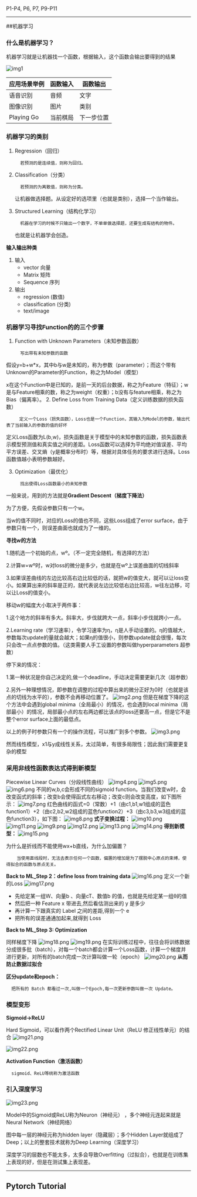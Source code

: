 P1-P4, P6, P7, P9-P11


---

##机器学习
### 什么是机器学习？
机器学习就是让机器找一个函数，根据输入，这个函数会输出要得到的结果

![img1](image/img1.png)

|  应用场景举例   | 函数输入  | 函数输出  |
|  ----  | ----  | ----  |
| 语音识别 | 音频 | 文字 |
| 图像识别  | 图片 | 类别 |
| Playing Go  | 当前棋局 | 下一步位置 |


### 机器学习的类别
1. Regression（回归） 
   
         若预测的是连续值，则称为回归。

2. Classification（分类）

         若预测的为离散值，则称为分类。

   让机器做选择题。从设定好的选项里（也就是类别），选择一个当作输出。

3. Structured Learning（结构化学习）
      
         机器在学习的时候不只输出一个数字，不单单做选择题，还要生成有结构的物件。
   也就是让机器学会创造。

**输入输出种类**
1. 输入
   - vector 向量 
   - Matrix 矩阵
   - Sequence 序列
2. 输出
   - regression (数值)
   - classification (分类)
   - text/image

### 机器学习寻找Function的的三个步骤
1. Function with Unknown Parameters（未知参数函数）
               
         写出带有未知参数的函数
假设y=b+w*x，其中b与w是未知的，称为参数（parameter）；而这个带有Unknown的Parameter的Function，称之为Model（模型）

x在这个Function中是已知的，是前一天的后台数据，称之为Feature（特征）；w是与Feature相乘的数，称之为weight（权重）；b没有与feature相乘，称之为Bias（偏离率）。
2. Define Loss from Training Data（定义训练数据的损失函数）

         定义一个Loss（损失函数），Loss也是一个Function，其输入为Model的参数，输出代表了当前输入的参数的值的好坏

定义Loss函数为L(b,w)，损失函数是关于模型中的未知参数的函数，损失函数表示模型预测值和真实值之间的差距。Loss函数可以选择为平均绝对值误差、平均平方误差、交叉熵（y是概率分布时）等，根据对具体任务的要求进行选择。Loss函数值越小表明参数越好。

3. Optimization（最优化）

         找出使得Loss函数最小的未知参数
一般来说，用到的方法就是**Gradient Descent（梯度下降法）**

为了方便，先假设参数只有一个w。

当w的值不同时，对应的Loss的值也不同，这些Loss组成了error surface，由于参数只有一个，则误差曲面也就成为了一维的。

**寻找w的方法**

1.随机选一个初始的点，wº。（不一定完全随机，有选择的方法）

2.计算w=wº时，w对loss的微分是多少，也就是在wº上误差曲面的切线斜率

3.如果误差曲线的左边比较高右边比较低的话，就把w的值变大，就可以让loss变小。如果算出来的斜率是正的，就代表说左边比较低右边比较高，w往左边移，可以让Loss的值变小。

移动w的幅度大小取决于两件事：

1.这个地方的斜率有多大。斜率大，步伐就跨大一点，斜率小步伐就跨小一点。

2.Learning rate（学习速率），令学习速率为η，η是人手动设置的。η的值越大，参数每次update的量就会越大；如果η的值很小，则参数update就会很慢，每次只会改一点点参数的值。（这类需要人手工设置的参数叫做hyperparameters 超参数）

停下来的情况：

1.第一种状况是你自己决定的,做一个deadline，手动决定需要更新几次（超参数）

2.另外一种理想情况，即参数在调整的过程中算出来的微分正好为0时（也就是该点的切线为水平的），参数不会再移动位置了。
![img2.png](image/img2.png)
但是在梯度下降的这个方法中会遇到global minima（全局最小）的情况，也会遇到local minima（局部最小）的情况，局部最小点的左右两边都比该点的loss还要高一点，但是它不是整个error surface上面的最低点。

以上的例子时参数只有一个的操作流程，可以推广到多个参数。
![img3.png](image/img3.png)

然而线性模型，x1与y成线性关系，太过简单，有很多局限性；因此我们需要更复杂的模型
### 采用非线性函数表达式得到新模型
Piecewise Linear Curves（分段线性曲线）
![img4.png](image/img4.png)
![img5.png](image/img5.png)
![img6.png](image/img6.png)
不同的w,b,c会形成不同的sigmoid function。当我们改变w时，会改变函式的斜率；改变b会使得函式左右移动；改变c则会改变高度，如下图所示：
![img7.png](image/img7.png)
红色曲线的函式=0（常数）+1（由c1,b1,w1组成的蓝色function1）+2（由c2,b2,w2组成的蓝色function2）+3（由c3,b3,w3组成的蓝色function3），如下图：
![img8.png](image/img8.png)
**式子变换过程：**
![img10.png](image/img10.png)
![img11.png](image/img11.png)
![img9.png](image/img9.png)
![img12.png](image/img12.png)
![img13.png](image/img13.png)
![img14.png](image/img14.png)
**得到新模型：**
![img15.png](image/img15.png)

为什么是折线而不能使用wx+b直线，为什么加偏置？

        当使用直线段时，无法去表示任何一个函数，偏置的增加是为了摆脱中心原点的束缚，使得拟合的函数与原点无关。
**Back to ML_Step 2：define loss from training data** 
![img16.png](image/img16.png)
定义一个新的Loss
![img17.png](image/img17.png)
- 先给定某一组W、向量b 、向量cT、数值b 的值，也就是先给定某一组θ的值
- 然后把一种 Feature x 带进去,然后看估测出来的 y 是多少
- 再计算一下跟真实的 Label 之间的差距,得到一个 e
- 把所有的误差通通加起来,就得到 Loss

**Back to ML_Step 3: Optimization** 

同样梯度下降
![img18.png](image/img18.png)
![img19.png](image/img19.png)
在实际训练过程中，往往会将训练数据分成很多批（batch），对每一个batch都会计算一个Loss函数，计算一个梯度并进行更新，对所有的batch完成一次计算叫做一轮（epoch）
![img20.png](image/img20.png)
**从而防止数据过拟合** 

**区分update和epoch：** 

      把所有的 Batch 都看过一次,叫做一个Epoch,每一次更新参数叫做一次 Update。

### 模型变形
**Sigmoid→ReLU**

Hard Sigmoid，可以看作两个Rectified Linear Unit（ReLU 修正线性单元）的结合
![img21.png](image/img21.png)

![img22.png](image/img22.png)

**Activation Function（激活函数）**
         
      sigmoid、ReLU等统称为激活函数
### 引入深度学习
![img23.png](image/img23.png)

Model中的Sigmoid或ReLU称为Neuron（神经元） ，多个神经元连起来就是Neural Network（神经网络）

图中每一层的神经元称为hidden layer（隐藏层）；多个Hidden Layer就组成了Deep；以上的整套技术就称为Deep Learning（深度学习）

深度学习的层数也不能太多，太多会导致Overfitting（过拟合），也就是在训练集上表现的好，但是在测试集上表现差。

---
## Pytorch Tutorial